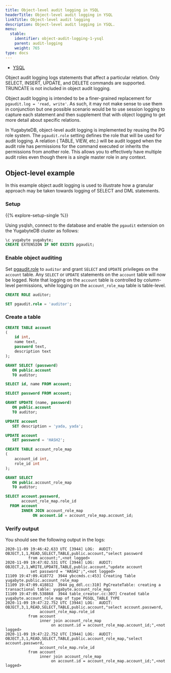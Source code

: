 ```yaml
---
title: Object-level audit logging in YSQL
headerTitle: Object-level audit logging in YSQL
linkTitle: Object-level audit logging
description: Object-level audit logging in YSQL.
menu:
  stable:
    identifier: object-audit-logging-1-ysql
    parent: audit-logging
    weight: 765
type: docs
---
```


<ul class="nav nav-tabs-alt nav-tabs-yb">
  <li >
    <a href="../object-audit-logging-ysql/" class="nav-link active">
      <i class="icon-postgres" aria-hidden="true"></i>
      YSQL
    </a>
  </li>
</ul>

Object audit logging logs statements that affect a particular relation. Only SELECT, INSERT, UPDATE, and DELETE commands are supported. TRUNCATE is not included in object audit logging.

Object audit logging is intended to be a finer-grained replacement for `pgaudit.log = 'read, write'`. As such, it may not make sense to use them in conjunction but one possible scenario would be to use session logging to capture each statement and then supplement that with object logging to get more detail about specific relations.

In YugabyteDB, object-level audit logging is implemented by reusing the PG role system. The `pgaudit.role` setting defines the role that will be used for audit logging. A relation ( TABLE, VIEW, etc.) will be audit logged when the audit role has permissions for the command executed or inherits the permissions from another role. This allows you to effectively have multiple audit roles even though there is a single master role in any context.

## Object-level example

In this example object audit logging is used to illustrate how a granular approach may be taken towards logging of SELECT and DML statements.

### Setup

{{% explore-setup-single %}}

Using ysqlsh, connect to the database and enable the `pgaudit` extension on the YugabyteDB cluster as follows:

```sql
\c yugabyte yugabyte;
CREATE EXTENSION IF NOT EXISTS pgaudit;
```

### Enable object auditing

Set [pgaudit.role](https://github.com/pgaudit/pgaudit/blob/master/README.md#pgauditrole) to `auditor` and grant `SELECT` and `UPDATE` privileges on the `account` table. Any `SELECT` or `UPDATE` statements on the `account` table will now be logged. Note that logging on the `account` table is controlled by column-level permissions, while logging on the `account_role_map` table is table-level.

```sql
CREATE ROLE auditor;

SET pgaudit.role = 'auditor';
```

### Create a table

```sql
CREATE TABLE account
(
    id int,
    name text,
    password text,
    description text
);

GRANT SELECT (password)
   ON public.account
   TO auditor;

SELECT id, name FROM account;

SELECT password FROM account;

GRANT UPDATE (name, password)
   ON public.account
   TO auditor;

UPDATE account
   SET description = 'yada, yada';

UPDATE account
   SET password = 'HASH2';

CREATE TABLE account_role_map
(
    account_id int,
    role_id int
);

GRANT SELECT
   ON public.account_role_map
   TO auditor;

SELECT account.password,
       account_role_map.role_id
  FROM account
       INNER JOIN account_role_map
            ON account.id = account_role_map.account_id;
```

### Verify output

You should see the following output in the logs:

```output
2020-11-09 19:46:42.633 UTC [3944] LOG:  AUDIT: OBJECT,1,1,READ,SELECT,TABLE,public.account,"select password
          from account;",<not logged>
2020-11-09 19:47:02.531 UTC [3944] LOG:  AUDIT: OBJECT,2,1,WRITE,UPDATE,TABLE,public.account,"update account
           set password = 'HASH2';",<not logged>
I1109 19:47:09.418772  3944 ybccmds.c:453] Creating Table yugabyte.public.account_role_map
I1109 19:47:09.418812  3944 pg_ddl.cc:310] PgCreateTable: creating a transactional table: yugabyte.account_role_map
I1109 19:47:09.538868  3944 table_creator.cc:307] Created table yugabyte.account_role_map of type PGSQL_TABLE_TYPE
2020-11-09 19:47:22.752 UTC [3944] LOG:  AUDIT: OBJECT,3,1,READ,SELECT,TABLE,public.account,"select account.password,
               account_role_map.role_id
          from account
               inner join account_role_map
                    on account.id = account_role_map.account_id;",<not logged>
2020-11-09 19:47:22.752 UTC [3944] LOG:  AUDIT: OBJECT,3,1,READ,SELECT,TABLE,public.account_role_map,"select account.password,
               account_role_map.role_id
          from account
               inner join account_role_map
                    on account.id = account_role_map.account_id;",<not logged>
```
